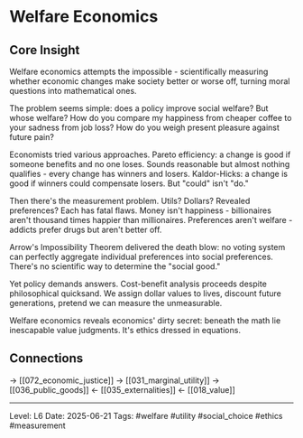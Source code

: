 # Welfare Economics

## Core Insight
Welfare economics attempts the impossible - scientifically measuring whether economic changes make society better or worse off, turning moral questions into mathematical ones.

The problem seems simple: does a policy improve social welfare? But whose welfare? How do you compare my happiness from cheaper coffee to your sadness from job loss? How do you weigh present pleasure against future pain?

Economists tried various approaches. Pareto efficiency: a change is good if someone benefits and no one loses. Sounds reasonable but almost nothing qualifies - every change has winners and losers. Kaldor-Hicks: a change is good if winners could compensate losers. But "could" isn't "do."

Then there's the measurement problem. Utils? Dollars? Revealed preferences? Each has fatal flaws. Money isn't happiness - billionaires aren't thousand times happier than millionaires. Preferences aren't welfare - addicts prefer drugs but aren't better off.

Arrow's Impossibility Theorem delivered the death blow: no voting system can perfectly aggregate individual preferences into social preferences. There's no scientific way to determine the "social good."

Yet policy demands answers. Cost-benefit analysis proceeds despite philosophical quicksand. We assign dollar values to lives, discount future generations, pretend we can measure the unmeasurable.

Welfare economics reveals economics' dirty secret: beneath the math lie inescapable value judgments. It's ethics dressed in equations.

## Connections
→ [[072_economic_justice]]
→ [[031_marginal_utility]]
→ [[036_public_goods]]
← [[035_externalities]]
← [[018_value]]

---
Level: L6
Date: 2025-06-21
Tags: #welfare #utility #social_choice #ethics #measurement